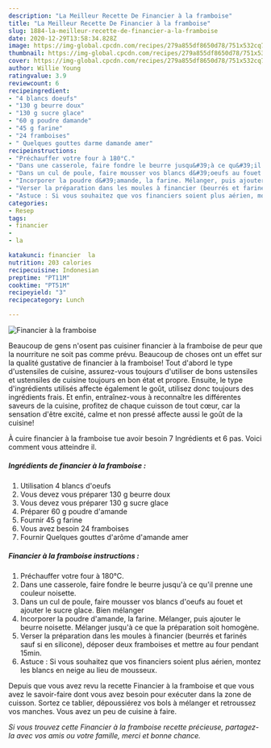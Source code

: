 ```yaml
---
description: "La Meilleur Recette De Financier à la framboise"
title: "La Meilleur Recette De Financier à la framboise"
slug: 1884-la-meilleur-recette-de-financier-a-la-framboise
date: 2020-12-29T13:58:34.828Z
image: https://img-global.cpcdn.com/recipes/279a855df8650d78/751x532cq70/financier-a-la-framboise-photo-principale-de-la-recette.jpg
thumbnail: https://img-global.cpcdn.com/recipes/279a855df8650d78/751x532cq70/financier-a-la-framboise-photo-principale-de-la-recette.jpg
cover: https://img-global.cpcdn.com/recipes/279a855df8650d78/751x532cq70/financier-a-la-framboise-photo-principale-de-la-recette.jpg
author: Willie Young
ratingvalue: 3.9
reviewcount: 6
recipeingredient:
- "4 blancs doeufs"
- "130 g beurre doux"
- "130 g sucre glace"
- "60 g poudre damande"
- "45 g farine"
- "24 framboises"
- " Quelques gouttes darme damande amer"
recipeinstructions:
- "Préchauffer votre four à 180°C."
- "Dans une casserole, faire fondre le beurre jusqu&#39;à ce qu&#39;il prenne une couleur noisette."
- "Dans un cul de poule, faire mousser vos blancs d&#39;oeufs au fouet et ajouter le sucre glace. Bien mélanger"
- "Incorporer la poudre d&#39;amande, la farine. Mélanger, puis ajouter le beurre noisette. Mélanger jusqu&#39;à ce que la préparation soit homogène."
- "Verser la préparation dans les moules à financier (beurrés et farinés sauf si en silicone), déposer deux framboises et mettre au four pendant 15min."
- "Astuce : Si vous souhaitez que vos financiers soient plus aérien, montez les blancs en neige au lieu de mousseux."
categories:
- Resep
tags:
- financier
- 
- la

katakunci: financier  la 
nutrition: 203 calories
recipecuisine: Indonesian
preptime: "PT11M"
cooktime: "PT51M"
recipeyield: "3"
recipecategory: Lunch

---
```



![Financier à la framboise](https://img-global.cpcdn.com/recipes/279a855df8650d78/751x532cq70/financier-a-la-framboise-photo-principale-de-la-recette.jpg)

Beaucoup de gens n'osent pas cuisiner financier à la framboise de peur que la nourriture ne soit pas comme prévu. Beaucoup de choses ont un effet sur la qualité gustative de financier à la framboise! Tout d'abord le type d'ustensiles de cuisine, assurez-vous toujours d'utiliser de bons ustensiles et ustensiles de cuisine toujours en bon état et propre. Ensuite, le type d'ingrédients utilisés affecte également le goût, utilisez donc toujours des ingrédients frais. Et enfin, entraînez-vous à reconnaître les différentes saveurs de la cuisine, profitez de chaque cuisson de tout cœur, car la sensation d'être excité, calme et non pressé affecte aussi le goût de la cuisine!

<!--inarticleads1-->

À cuire financier à la framboise tue avoir besoin 7 Ingrédients et 6 pas. Voici comment vous atteindre il.

##### Ingrédients de financier à la framboise :

1. Utilisation 4 blancs d&#39;oeufs
1. Vous devez vous préparer 130 g beurre doux
1. Vous devez vous préparer 130 g sucre glace
1. Préparer 60 g poudre d&#39;amande
1. Fournir 45 g farine
1. Vous avez besoin 24 framboises
1. Fournir  Quelques gouttes d&#39;arôme d&#39;amande amer




<!--inarticleads2-->

##### Financier à la framboise instructions :

1. Préchauffer votre four à 180°C.
1. Dans une casserole, faire fondre le beurre jusqu&#39;à ce qu&#39;il prenne une couleur noisette.
1. Dans un cul de poule, faire mousser vos blancs d&#39;oeufs au fouet et ajouter le sucre glace. Bien mélanger
1. Incorporer la poudre d&#39;amande, la farine. Mélanger, puis ajouter le beurre noisette. Mélanger jusqu&#39;à ce que la préparation soit homogène.
1. Verser la préparation dans les moules à financier (beurrés et farinés sauf si en silicone), déposer deux framboises et mettre au four pendant 15min.
1. Astuce : Si vous souhaitez que vos financiers soient plus aérien, montez les blancs en neige au lieu de mousseux.




<!--inarticleads1-->

<p>
Depuis que vous avez revu la recette Financier à la framboise et que vous avez le savoir-faire dont vous avez besoin pour exécuter dans la zone de cuisson. Sortez ce tablier, dépoussiérez vos bols à mélanger et retroussez vos manches. Vous avez un peu de cuisine à faire.
</p>

<p>
<i>Si vous trouvez cette Financier à la framboise recette précieuse, partagez-la avec vos amis ou votre famille, merci et bonne chance.</i>
</p>
